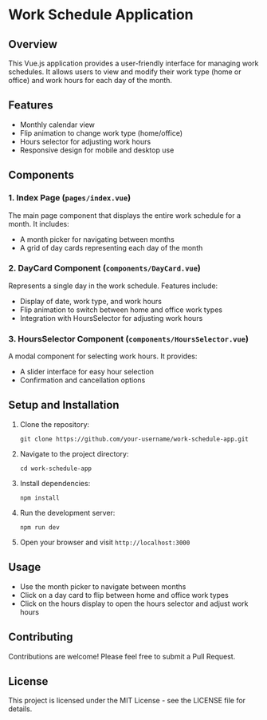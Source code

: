 # Work Schedule Application

## Overview

This Vue.js application provides a user-friendly interface for managing work schedules. It allows users to view and modify their work type (home or office) and work hours for each day of the month.

## Features

- Monthly calendar view
- Flip animation to change work type (home/office)
- Hours selector for adjusting work hours
- Responsive design for mobile and desktop use

## Components

### 1. Index Page (`pages/index.vue`)

The main page component that displays the entire work schedule for a month. It includes:
- A month picker for navigating between months
- A grid of day cards representing each day of the month

### 2. DayCard Component (`components/DayCard.vue`)

Represents a single day in the work schedule. Features include:
- Display of date, work type, and work hours
- Flip animation to switch between home and office work types
- Integration with HoursSelector for adjusting work hours

### 3. HoursSelector Component (`components/HoursSelector.vue`)

A modal component for selecting work hours. It provides:
- A slider interface for easy hour selection
- Confirmation and cancellation options

## Setup and Installation

1. Clone the repository:
   ```
   git clone https://github.com/your-username/work-schedule-app.git
   ```

2. Navigate to the project directory:
   ```
   cd work-schedule-app
   ```

3. Install dependencies:
   ```
   npm install
   ```

4. Run the development server:
   ```
   npm run dev
   ```

5. Open your browser and visit `http://localhost:3000`

## Usage

- Use the month picker to navigate between months
- Click on a day card to flip between home and office work types
- Click on the hours display to open the hours selector and adjust work hours

## Contributing

Contributions are welcome! Please feel free to submit a Pull Request.

## License

This project is licensed under the MIT License - see the LICENSE file for details.